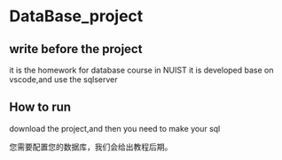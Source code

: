 # DataBase_project

## write before the project
it is the homework for database course in NUIST
it is developed base on vscode,and use the sqlserver

## How to run
download the project,and then you need to make your sql

您需要配置您的数据库，我们会给出教程后期。